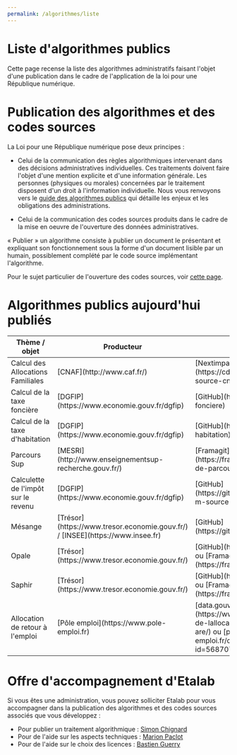 ```yaml
---
permalink: /algorithmes/liste
---
```


# Liste d'algorithmes publics

Cette page recense la liste des algorithmes administratifs faisant
l'objet d'une publication dans le cadre de l'application de la loi
pour une République numérique.

# Publication des algorithmes et des codes sources

La Loi pour une République numérique pose deux principes :

- Celui de la communication des règles algorithmiques intervenant dans des décisions administratives individuelles. Ces traitements doivent faire l'objet d'une mention explicite et d'une information générale.  Les personnes (physiques ou morales) concernées par le traitement disposent d'un droit à l'information individuelle. Nous vous renvoyons vers le [guide des algorithmes publics](0-guide.md) qui détaille les enjeux et les obligations des administrations.

- Celui de la communication des codes sources produits dans le cadre de la mise en oeuvre de l'ouverture des données administratives.

« Publier » un algorithme consiste à publier un document le présentant et expliquant son fonctionnement sous la forme d'un document lisible par un humain, possiblement complété par le code source implémentant l'algorithme.

Pour le sujet particulier de l'ouverture des codes sources, voir [cette page](https://github.com/etalab/ouverture-des-codes-sources-publics).

# Algorithmes publics aujourd'hui publiés

<table>
  <thead>
    <tr>
      <th>Thème / objet</th>
      <th>Producteur</th>
      <th>URL de publication</th>
      <th>Informations complémentaires</th>
      <th>Licence</th>
    </tr>
  </thead>
  <tbody>
    <tr>
      <td>Calcul des Allocations Familiales</td>
      <td>[CNAF](http://www.caf.fr/)</td>
      <td>[Nextimpact](https://cdn2.nextinpact.com/medias/code-source-cnaf.zip)</td>
      <td>[Nextimpact](https://www.nextinpact.com/news/106298-les-allocations-familales-nous-ouvrent-code-source-leur-calculateur-daides.htm)</td>
      <td>N/A\*</td>
    </tr>
    <tr>
      <td>Calcul de la taxe foncière</td>
      <td>[DGFIP](https://www.economie.gouv.fr/dgfip)</td>
      <td>[GitHub](https://github.com/etalab/taxe-fonciere)</td>
      <td>[GitHub](https://github.com/etalab/taxe-fonciere/blob/master/README.md)</td>
      <td>[CeCILL v2.1](https://github.com/DGTresor/Opale/blob/master/LICENSE)</td>
    </tr>
    <tr>
      <td>Calcul de la taxe d'habitation</td>
      <td>[DGFIP](https://www.economie.gouv.fr/dgfip)</td>
      <td>[GitHub](https://github.com/etalab/taxe-habitation)</td>
      <td>[Blog Etalab](https://www.etalab.gouv.fr/temoignage-peut-on-recoder-la-loi-lexemple-de-la-taxe-dhabitation)</td>
      <td>[CeCILL v2.1](https://github.com/DGTresor/Opale/blob/master/LICENSE)</td>
    </tr>
    <tr>
      <td>Parcours Sup</td>
      <td>[MESRI](http://www.enseignementsup-recherche.gouv.fr/)</td>
      <td>[Framagit](https://framagit.org/parcoursup/algorithmes-de-parcoursup)</td>
      <td>[Framagit](https://framagit.org/parcoursup/algorithmes-de-parcoursup/blob/master/README.md)</td>
      <td>[GNU GPL v3](https://framagit.org/parcoursup/algorithmes-de-parcoursup/blob/master/LICENSE)</td>
    </tr>
    <tr>
      <td>Calculette de l'impôt sur le revenu</td>
      <td>[DGFIP](https://www.economie.gouv.fr/dgfip)</td>
      <td>[GitHub](https://github.com/etalab/calculette-impots-m-source-code)</td>
      <td>[Github](https://github.com/etalab/calculette-impots-m-source-code/blob/master/README.md)</td>
      <td>[CeCILL v2.1](https://github.com/DGTresor/Opale/blob/master/LICENSE)</td>
    </tr>
    <tr>
      <td>Mésange</td>
      <td>[Trésor](https://www.tresor.economie.gouv.fr/) / [INSEE](https://www.insee.fr)</td>
      <td>[GitHub](https://github.com/InseeFr/Mesange)</td>
      <td>[Github](https://github.com/InseeFr/Mesange/blob/master/README.md)</td>
      <td>[CeCILL v2.1](https://github.com/DGTresor/Opale/blob/master/LICENSE)</td>
    </tr>
    <tr>
      <td>Opale</td>
      <td>[Trésor](https://www.tresor.economie.gouv.fr/)</td>
      <td>[GitHub](https://github.com/DGTresor/Opale) ou [Framagit](https://framagit.org/DGTresor/Opale)</td>
      <td>[Github](https://github.com/DGTresor/Opale/blob/master/README.md)</td>
      <td>[CeCILL v2.1](https://github.com/DGTresor/Opale/blob/master/LICENSE)</td>
    </tr>
    <tr>
      <td>Saphir</td>
      <td>[Trésor](https://www.tresor.economie.gouv.fr/)</td>
      <td>[GitHub](https://github.com/DGTresor/Saphir) ou [Framagit](https://framagit.org/DGTresor/Saphir)</td>
      <td>[Github](https://github.com/DGTresor/Saphir/blob/master/README.md)</td>
      <td>[CeCILL v2.1](https://github.com/DGTresor/Opale/blob/master/LICENSE)</td>
    </tr>
    <tr>
      <td>Allocation de retour à l'emploi</td>
      <td>[Pôle emploi](https://www.pole-emploi.fr)</td>
      <td>[data.gouv.fr](https://www.data.gouv.fr/fr/datasets/calcul-de-lallocation-daide-au-retour-a-lemploi-are/) ou [pole-emploi.fr](https://www.pole-emploi.fr/candidat/algorithmes-@/index.jspz?id=568707)</td>
      <td>[Pôle emploi](https://www.pole-emploi.fr/candidat/algorithmes-@/index.jspz?id=568707)</td>
      <td>[CeCILL-C](http://www.cecill.info/licences/Licence_CeCILL-C_V1-fr.html)</td>
    </tr>
  </tbody>
</table>

# Offre d'accompagnement d'Etalab

Si vous êtes une administration, vous pouvez solliciter Etalab pour vous accompagner dans la publication des algorithmes et des codes sources associés que vous développez :

- Pour publier un traitement algorithmique : [Simon Chignard](mailto:simon.chignard@data.gouv.fr)
- Pour de l'aide sur les aspects techniques : [Marion Paclot](mailto:marion.paclot@data.gouv.fr)
- Pour de l'aide sur le choix des licences : [Bastien Guerry](mailto:bastien.guerry@data.gouv.fr)
